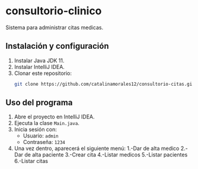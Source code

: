 # consultorio-clinico

Sistema para administrar citas medicas.

## Instalación y configuración

1. Instalar Java JDK 11.
2. Instalar IntelliJ IDEA.
3. Clonar este repositorio:
   ```bash
   git clone https://github.com/catalinamorales12/consultorio-citas.git
   
## Uso del programa

1. Abre el proyecto en IntelliJ IDEA.
2. Ejecuta la clase `Main.java`.
3. Inicia sesión con:
   - Usuario: `admin`
   - Contraseña: `1234`
4. Una vez dentro, aparecerá el siguiente menú:
   1.-Dar de alta medico
   2.-Dar de alta paciente
   3.-Crear cita
   4.-Listar medicos
   5.-Listar pacientes
   6.-Listar citas



